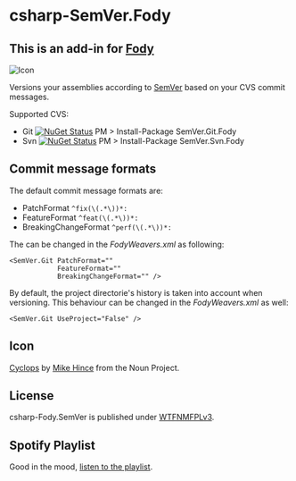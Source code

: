 # csharp-SemVer.Fody

## This is an add-in for [Fody](https://github.com/Fody/Fody/) 

![Icon](https://raw.githubusercontent.com/dittodhole/csharp-Fody.SemVer/master/Icons/package_icon.png)

Versions your assemblies according to [SemVer](http://semver.org/) based on your CVS commit messages.

Supported CVS:
- Git [![NuGet Status](http://img.shields.io/nuget/v/SemVer.Git.Fody.svg?style=flat)](https://www.nuget.org/packages/SemVer.Git.Fody/)
    PM > Install-Package SemVer.Git.Fody
- Svn [![NuGet Status](http://img.shields.io/nuget/v/SemVer.Svn.Fody.svg?style=flat)](https://www.nuget.org/packages/SemVer.Svn.Fody/)
    PM > Install-Package SemVer.Svn.Fody

## Commit message formats

The default commit message formats are:

- PatchFormat `^fix(\(.*\))*: `
- FeatureFormat `^feat(\(.*\))*: `
- BreakingChangeFormat `^perf(\(.*\))*: `

The can be changed in the *FodyWeavers.xml* as following:

    <SemVer.Git PatchFormat=""
                FeatureFormat=""
                BreakingChangeFormat="" />

By default, the project directorie's history is taken into account when versioning. This behaviour can be changed in the *FodyWeavers.xml* as well:

    <SemVer.Git UseProject="False" />

## Icon

[Cyclops](https://thenounproject.com/term/cyclops/60203/) by [Mike Hince](https://thenounproject.com/zer0mike) from the Noun Project.

## License

csharp-Fody.SemVer is published under [WTFNMFPLv3](http://andreas.niedermair.name/introducing-wtfnmfplv3).

## Spotify Playlist

Good in the mood, [listen to the playlist](https://open.spotify.com/user/dittodhole/playlist/0KF2OFBoetcBt59qdHlbx7).